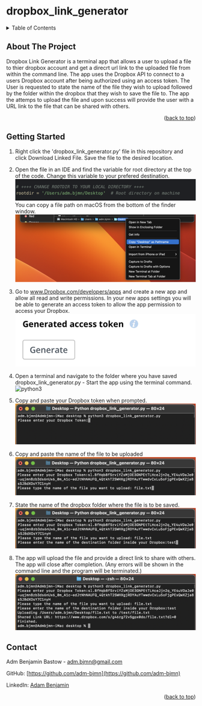 # dropbox_link_generator



<details>
  <summary>Table of Contents</summary>
  <ol>
    <li>
      <a href="#about-the-project">About The Project</a>
    </li>
    <li>
      <a href="#getting-started">Quick Guide</a>
    </li>
    <li>
      <a href="#contact">Contact</a>
    </li>
  </ol>
</details>
    
## About The Project

Dropbox Link Generator is a terminal app that allows a user to upload a file to thier dropbox account and get a direcrt url link to the uploaded file from within the command line.
The app uses the Dropbox API to connect to a users Dropbox account after being authorized using an access token.
The User is requested to state the name of the file they wish to upload followed by the folder within the dropbox that they wish to save the file to.
The app the attemps to upload the file and upon success will provide the user with a URL link to the file that can be shared with others.

<p align="right">(<a href="#top">back to top</a>)</p>


## Getting Started

1. Right click the 'dropbox_link_generator.py' file in this repository and click Download Linked File.
Save the file to the desired location.

2. Open the file in an IDE and find the variable for root directory at the top of the code. Change this variable to your prefered destination.
![RootDir](media/rootdir.jpg?raw=true "Root Directory")
You can copy a file path on macOS from the bottom of the finder window.
![path](media/path.jpg?raw=true "path")

3. Go to www.Dropbox.com/developers/apps and create a new app and allow all read and write permissions. In your new apps settings you will be able to generate an access token to allow the app permission to access your Dropbox.
![token](media/token.jpg?raw=true "token")

4. Open a terminal and navigate to the folder where you have saved dropbox_link_generator.py - Start the app using the terminal command.
![python3](media/python3.jpg?raw=true "python3") 

5. Copy and paste your Dropbox token when prompted.
![token_paste](media/token_paste.jpg?raw=true "token_paste") 

7. Copy and paste the name of the file to be uploaded
![file](media/file.jpg?raw=true "file")

7. State the name of the dropbox folder where the file is to be saved. 
![folder](media/folder.jpg?raw=true "folder")

8. The app will upload the file and provide a direct link to share with others. The app will close after completion.
(Any errors will be shown in the command line and the program will be terminated.)
![complete](media/complete.jpg?raw=true "complete")



## Contact

Adm Benjamin Bastow - adm.bjmn@gmail.com

GitHub: [https://github.com/adm-bjmn](https://github.com/adm-bjmn)

LinkedIn: [Adam Benjamin](https://www.linkedin.com/in/adam-benjamin-81273a251/)

<p align="right">(<a href="#top">back to top</a>)</p>
